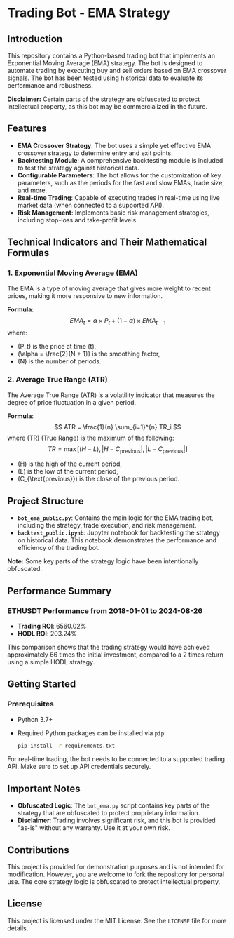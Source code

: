 # Trading Bot - EMA Strategy

## Introduction

This repository contains a Python-based trading bot that implements an Exponential Moving Average (EMA) strategy. The bot is designed to automate trading by executing buy and sell orders based on EMA crossover signals. The bot has been tested using historical data to evaluate its performance and robustness.

**Disclaimer:** Certain parts of the strategy are obfuscated to protect intellectual property, as this bot may be commercialized in the future.

## Features

- **EMA Crossover Strategy**: The bot uses a simple yet effective EMA crossover strategy to determine entry and exit points.
- **Backtesting Module**: A comprehensive backtesting module is included to test the strategy against historical data.
- **Configurable Parameters**: The bot allows for the customization of key parameters, such as the periods for the fast and slow EMAs, trade size, and more.
- **Real-time Trading**: Capable of executing trades in real-time using live market data (when connected to a supported API).
- **Risk Management**: Implements basic risk management strategies, including stop-loss and take-profit levels.

## Technical Indicators and Their Mathematical Formulas

### 1. Exponential Moving Average (EMA)

The EMA is a type of moving average that gives more weight to recent prices, making it more responsive to new information.

**Formula**:
$$
EMA_t = \alpha \times P_t + (1 - \alpha) \times EMA_{t-1}
$$
where:
- \(P_t\) is the price at time \(t\),
- \(\alpha = \frac{2}{N + 1}\) is the smoothing factor,
- \(N\) is the number of periods.

### 2. Average True Range (ATR)

The Average True Range (ATR) is a volatility indicator that measures the degree of price fluctuation in a given period.

**Formula**:
$$
ATR = \frac{1}{n} \sum_{i=1}^{n} TR_i
$$
where \(TR\) (True Range) is the maximum of the following:
$$
TR = \max[(H - L), |H - C_{\text{previous}}|, |L - C_{\text{previous}}|]
$$
- \(H\) is the high of the current period,
- \(L\) is the low of the current period,
- \(C_{\text{previous}}\) is the close of the previous period.

## Project Structure

- **`bot_ema_public.py`**: Contains the main logic for the EMA trading bot, including the strategy, trade execution, and risk management. 
- **`backtest_public.ipynb`**: Jupyter notebook for backtesting the strategy on historical data. This notebook demonstrates the performance and efficiency of the trading bot.

**Note:** Some key parts of the strategy logic have been intentionally obfuscated.

## Performance Summary

### ETHUSDT Performance from 2018-01-01 to 2024-08-26

- **Trading ROI**: 6560.02%
- **HODL ROI**: 203.24%

This comparison shows that the trading strategy would have achieved approximately 66 times the initial investment, compared to a 2 times return using a simple HODL strategy.

## Getting Started

### Prerequisites

- Python 3.7+
- Required Python packages can be installed via `pip`:

  ```bash
  pip install -r requirements.txt


For real-time trading, the bot needs to be connected to a supported trading API. Make sure to set up API credentials securely.

## Important Notes

- **Obfuscated Logic**: The `bot_ema.py` script contains key parts of the strategy that are obfuscated to protect proprietary information.
- **Disclaimer**: Trading involves significant risk, and this bot is provided "as-is" without any warranty. Use it at your own risk.

## Contributions

This project is provided for demonstration purposes and is not intended for modification. However, you are welcome to fork the repository for personal use. The core strategy logic is obfuscated to protect intellectual property.

## License

This project is licensed under the MIT License. See the `LICENSE` file for more details.
